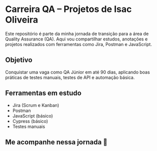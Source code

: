 # Carreira QA – Projetos de Isac Oliveira

Este repositório é parte da minha jornada de transição para a área de Quality Assurance (QA). Aqui vou compartilhar estudos, anotações e projetos realizados com ferramentas como Jira, Postman e JavaScript.

## Objetivo
Conquistar uma vaga como QA Júnior em até 90 dias, aplicando boas práticas de testes manuais, testes de API e automação básica.

## Ferramentas em estudo
- Jira (Scrum e Kanban)
- Postman
- JavaScript (básico)
- Cypress (básico)
- Testes manuais

## Me acompanhe nessa jornada 🚀
